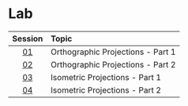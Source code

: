 # Lab

|  Session  | Topic                             |
| :-------: | :-------------------------------- |
| [01](01/) | Orthographic Projections - Part 1 |
| [02](02/) | Orthographic Projections - Part 2 |
| [03](03/) | Isometric Projections - Part 1    |
| [04](04/) | Isometric Projections - Part 2    |
